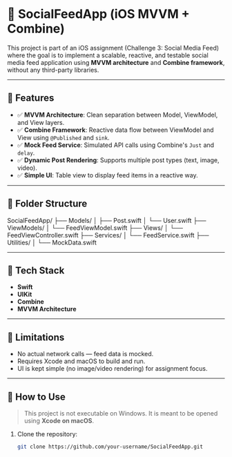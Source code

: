 # 📱 SocialFeedApp (iOS MVVM + Combine)

This project is part of an iOS assignment (Challenge 3: Social Media Feed) where the goal is to implement a scalable, reactive, and testable social media feed application using **MVVM architecture** and **Combine framework**, without any third-party libraries.

---

## 🔧 Features

- ✅ **MVVM Architecture**: Clean separation between Model, ViewModel, and View layers.
- ✅ **Combine Framework**: Reactive data flow between ViewModel and View using `@Published` and `sink`.
- ✅ **Mock Feed Service**: Simulated API calls using Combine's `Just` and `delay`.
- ✅ **Dynamic Post Rendering**: Supports multiple post types (text, image, video).
- ✅ **Simple UI**: Table view to display feed items in a reactive way.

---

## 📁 Folder Structure

SocialFeedApp/
├── Models/
│ ├── Post.swift
│ └── User.swift
├── ViewModels/
│ └── FeedViewModel.swift
├── Views/
│ └── FeedViewController.swift
├── Services/
│ └── FeedService.swift
├── Utilities/
│ └── MockData.swift


---

## 🧪 Tech Stack

- **Swift**
- **UIKit**
- **Combine**
- **MVVM Architecture**

---

## 🚧 Limitations

- No actual network calls — feed data is mocked.
- Requires Xcode and macOS to build and run.
- UI is kept simple (no image/video rendering) for assignment focus.

---

## 📂 How to Use

> This project is not executable on Windows. It is meant to be opened using **Xcode on macOS**.

1. Clone the repository:
   ```bash
   git clone https://github.com/your-username/SocialFeedApp.git
